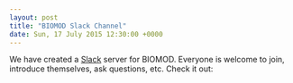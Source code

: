 ```yaml
---
layout: post
title: "BIOMOD Slack Channel"
date: Sun, 17 July 2015 12:30:00 +0000
---
```


We have created a [Slack](http://slack.com/) server for BIOMOD. Everyone is welcome to join, introduce themselves, ask questions, etc. Check it out:

<script async defer src="http://slack.biomod.net/slackin.js?large"></script>
